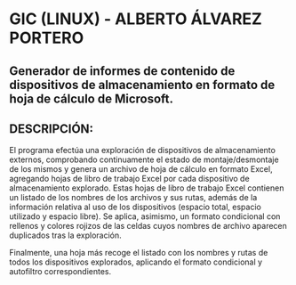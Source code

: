# GIC (LINUX) - ALBERTO ÁLVAREZ PORTERO

Generador de informes de contenido de dispositivos de almacenamiento en formato de hoja de cálculo de Microsoft.
----------------------------------------------------------------------------------------------------------------

DESCRIPCIÓN:
------------

El programa efectúa una exploración de dispositivos de almacenamiento externos, comprobando continuamente el
estado de montaje/desmontaje de los mismos y genera un archivo de hoja de cálculo en formato Excel, agregando hojas de libro de trabajo Excel por cada dispositivo de almacenamiento explorado.
Estas hojas de libro de trabajo Excel contienen un listado de los nombres de los archivos y sus rutas, además
de la información relativa al uso de los dispositivos (espacio total, espacio utilizado y espacio libre). Se aplica,
asimismo, un formato condicional con rellenos y colores rojizos de las celdas cuyos nombres de archivo aparecen
duplicados tras la exploración. 

Finalmente, una hoja más recoge el listado con los nombres y rutas de todos los dispositivos explorados,
aplicando el formato condicional y autofiltro correspondientes.

